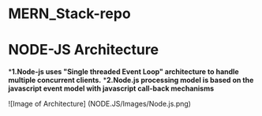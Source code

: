 # MERN_Stack-repo

# NODE-JS Architecture

***1.Node-js uses "Single threaded Event Loop" architecture to handle multiple concurrent clients.**
***2.Node.js processing model is based on the javascript event model with javascript call-back mechanisms**

![Image of Architecture]
(NODE.JS/Images/Node.js.png)